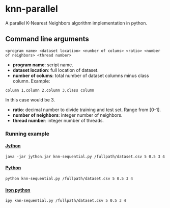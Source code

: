 # knn-parallel
A parallel K-Nearest Neighbors algorithm implementation in python.

## Command line arguments
```
<program name> <dataset location> <number of colums> <ratio> <number of neighbors> <thread number>
```
- **program name**: script name.
- **dataset location**: full location of dataset.
- **number of colums**: total number of dataset columns minus class column. Example:
```
column 1,column 2,column 3,class column
```
In this case would be 3.
- **ratio**: decimal number to divide training and test set. Range from [0-1].
- **number of neighbors**: integer number of neighbors.
- **thread number**: integer number of threads.

### Running example
#### [Jython](http://www.jython.org/)
```
java -jar jython.jar knn-sequential.py /fullpath/dataset.csv 5 0.5 3 4
```
#### [Python](https://www.python.org/)
```
python knn-sequential.py /fullpath/dataset.csv 5 0.5 3 4
```
#### [Iron python](http://ironpython.net/)
```
ipy knn-sequential.py /fullpath/dataset.csv 5 0.5 3 4
